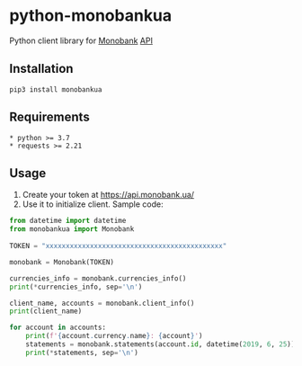 # python-monobankua

Python client library for [Monobank](https://monobank.ua/) [API](https://api.monobank.ua/docs/)

## Installation

```
pip3 install monobankua
```

## Requirements
```
* python >= 3.7
* requests >= 2.21
```

## Usage

1. Create your token at https://api.monobank.ua/
2. Use it to initialize client. Sample code:

```python
from datetime import datetime
from monobankua import Monobank
  
TOKEN = "xxxxxxxxxxxxxxxxxxxxxxxxxxxxxxxxxxxxxxxxxxxx"

monobank = Monobank(TOKEN)

currencies_info = monobank.currencies_info()
print(*currencies_info, sep='\n')

client_name, accounts = monobank.client_info()
print(client_name)

for account in accounts:
    print(f'{account.currency.name}: {account}')
    statements = monobank.statements(account.id, datetime(2019, 6, 25))
    print(*statements, sep='\n')
```
